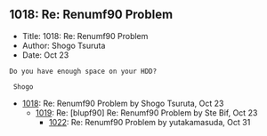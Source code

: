 ## 1018: Re: Renumf90 Problem

- Title: 1018: Re: Renumf90 Problem
- Author: Shogo Tsuruta
- Date: Oct 23
```
Do you have enough space on your HDD?

 Shogo
```

- [1018](1018.md): Re: Renumf90 Problem by Shogo Tsuruta, Oct 23
    - [1019](1019.md): Re: [blupf90] Re: Renumf90 Problem by Ste Bif, Oct 23
        - [1022](1022.md): Re: Renumf90 Problem by yutakamasuda, Oct 31
